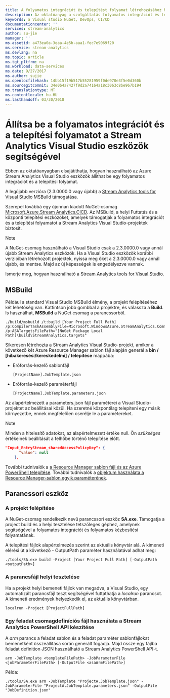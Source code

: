 ```yaml
---
title: A folyamatos integrációt és telepítést folyamat létrehozásához használja a Stream Analytics Visual Studio eszközök |} Microsoft Docs
description: Az oktatóanyag a szolgáltatás folyamatos integrációt és telepítést folyamat beállításához használja a Stream Analytics Visual Studio eszközök
keywords: a Visual studio NuGet, DevOps, CI/CD
documentationcenter: ''
services: stream-analytics
author: su-jie
manager: ''
ms.assetid: a473ea0a-3eaa-4e5b-aaa1-fec7e9069f20
ms.service: stream-analytics
ms.devlang: na
ms.topic: article
ms.tgt_pltfrm: na
ms.workload: data-services
ms.date: 9/27/2017
ms.author: sujie
ms.openlocfilehash: 14bb15f19b517b55281959f0de970e3f5e0d360b
ms.sourcegitcommit: 34e0b4a7427f9d2a74164a18c3063c8be967b194
ms.translationtype: MT
ms.contentlocale: hu-HU
ms.lasthandoff: 03/30/2018
---
```

# <a name="use-stream-analytics-visual-studio-tools-to-set-up-a-continuous-integration-and-deployment-process"></a>Állítsa be a folyamatos integrációt és a telepítési folyamatot a Stream Analytics Visual Studio eszközök segítségével
Ebben az oktatóanyagban elsajátíthatja, hogyan használható az Azure Stream Analytics Visual Studio eszközök állíthat be egy folyamatos integrációt és a telepítési folyamat.

A legújabb verzióra (2.3.0000.0 vagy újabb) a [Stream Analytics tools for Visual Studio](https://docs.microsoft.com/azure/stream-analytics/stream-analytics-tools-for-visual-studio) MSBuild támogatása.

Szerepel továbbá egy újonnan kiadott NuGet-csomag [Microsoft.Azure.Stream Analytics.CICD](https://www.nuget.org/packages/Microsoft.Azure.StreamAnalytics.CICD/). Az MSBuild, a helyi Futtatás és a központi telepítési eszközöket, amelyek támogatják a folyamatos integrációt és a telepítési folyamatot a Stream Analytics Visual Studio-projektek biztosít. 
> [!NOTE] 
A NuGet-csomag használható a Visual Studio csak a 2.3.0000.0 vagy annál újabb Stream Analytics eszközök. Ha a Visual Studio eszközök korábbi verzióiban létrehozott projektek, nyissa meg őket a 2.3.0000.0 vagy annál újabb, és mentse. Majd az új képességek is engedélyezve vannak. 

Ismerje meg, hogyan használható a [Stream Analytics tools for Visual Studio](https://docs.microsoft.com/azure/stream-analytics/stream-analytics-tools-for-visual-studio).

## <a name="msbuild"></a>MSBuild
Például a standard Visual Studio MSBuild élmény, a projekt felépítéséhez két lehetőség van. Kattintson jobb gombbal a projektre, és válassza a **Build**. Is használhat, **MSBuild** a NuGet csomag a parancssorból.
```
./build/msbuild /t:build [Your Project Full Path] /p:CompilerTaskAssemblyFile=Microsoft.WindowsAzure.StreamAnalytics.Common.CompileService.dll  /p:ASATargetsFilePath="[NuGet Package Local Path]\build\StreamAnalytics.targets"

```

Sikeresen létrehozta a Stream Analytics Visual Studio-projekt, amikor a következő két Azure Resource Manager sablon fájl alapján generál a **bin / [hibakeresési/kereskedelmi] / telepítése** mappába: 

*  Erőforrás-kezelő sablonfájl

       [ProjectName].JobTemplate.json 

*  Erőforrás-kezelő paraméterfájl

       [ProjectName].JobTemplate.parameters.json   

Az alapértelmezett a parameters.json fájl paraméterei a Visual Studio-projektet az beállításai közül. Ha szeretné központilag telepíteni egy másik környezetbe, ennek megfelelően cserélje le a paramétereket.

> [!NOTE] 
Minden a hitelesítő adatokat, az alapértelmezett értéke null. Ön *szükséges* értékeinek beállítását a felhőbe történő telepítése előtt.

```json
"Input_EntryStream_sharedAccessPolicyKey": {
      "value": null
    },
```
További tudnivalók a [a Resource Manager sablon fájl és az Azure PowerShell telepítése](https://docs.microsoft.com/azure/azure-resource-manager/resource-group-template-deploy). További tudnivalók a [objektum használata a Resource Manager-sablon egyik paraméterének](https://docs.microsoft.com/azure/architecture/building-blocks/extending-templates/objects-as-parameters).


## <a name="command-line-tool"></a>Parancssori eszköz

### <a name="build-the-project"></a>A projekt felépítése
A NuGet-csomag rendelkezik nevű parancssori eszköz **SA.exe**. Támogatja a project build és a helyi tesztelése tetszőleges géphez, amelynek segítségével a folyamatos integrációt és folyamatos kézbesítési folyamatának. 

A telepítési fájlok alapértelmezés szerint az aktuális könyvtár alá. A kimeneti elérési út a következő - OutputPath paraméter használatával adhat meg:

```
./tools/SA.exe build -Project [Your Project Full Path] [-OutputPath <outputPath>] 
```

### <a name="test-the-script-locally"></a>A parancsfájl helyi tesztelése

Ha a projekt helyi bemeneti fájlok van megadva, a Visual Studio, egy automatizált parancsfájl teszt segítségével futtathatja a *localrun* parancsot. A kimeneti eredmények helyezkedik el, az aktuális könyvtárban.
 
```
localrun -Project [ProjectFullPath]
```

### <a name="generate-a-job-definition-file-to-use-with-the-stream-analytics-powershell-api"></a>Egy feladat csomagdefiníciós fájl használata a Stream Analytics PowerShell API készítése

A *arm* parancs a feladat sablon és a feladat paraméter sablonfájlokat bemenetként összeállítása során generált fogadja. Majd össze egy fájlba feladat definition JSON használható a Stream Analytics PowerShell API-t.

```
arm -JobTemplate <templateFilePath> -JobParameterFile <jobParameterFilePath> [-OutputFile <asaArmFilePath>]
```
Példa:
```
./tools/SA.exe arm -JobTemplate "ProjectA.JobTemplate.json" -JobParameterFile "ProjectA.JobTemplate.parameters.json" -OutputFile "JobDefinition.json" 
```



